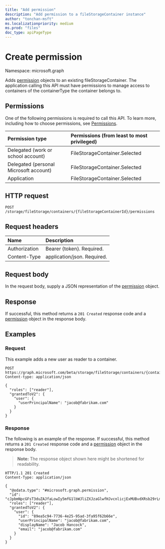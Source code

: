 ```yaml
---
title: "Add permission"
description: "Add permission to a fileStorageContainer instance"
author: "tonchan-msft"
ms.localizationpriority: medium
ms.prod: "files"
doc_type: apiPageType
---
```


# Create permission
Namespace: microsoft.graph



Adds [permission](../resources/permission.md) objects to an existing fileStorageContainer. The application calling this API must have permissions to manage access to containers of the containerType the container belongs to.


## Permissions
One of the following permissions is required to call this API. To learn more, including how to choose permissions, see [Permissions](/graph/permissions-reference).

|Permission type|Permissions (from least to most privileged)|
|:---|:---|
|Delegated (work or school account)|FileStorageContainer.Selected|
|Delegated (personal Microsoft account)|FileStorageContainer.Selected|
|Application|FileStorageContainer.Selected|

## HTTP request

<!-- {
  "blockType": "ignored"
}
-->
``` http
POST /storage/fileStorage/containers/{fileStorageContainerId}/permissions
```

## Request headers
|Name|Description|
|:---|:---|
|Authorization|Bearer {token}. Required.|
|Content-Type|application/json. Required.|

## Request body
In the request body, supply a JSON representation of the [permission](../resources/permission.md) object.

## Response

If successful, this method returns a `201 Created` response code and a [permission](../resources/permission.md) object in the response body.

## Examples

### Request
This example adds a new user as reader to a container.
<!-- {
  "blockType": "request",
  "name": "create_permission_from_"
}
-->
``` http
POST https://graph.microsoft.com/beta/storage/fileStorage/containers/{containerId}/permissions
Content-type: application/json

{
  "roles": ["reader"],
  "grantedToV2": {
    "user": {
      "userPrincipalName": "jacob@fabrikam.com"
    }
  }
}
```


### Response
The following is an example of the response. If successful, this method returns a `201 Created` response code and a [permission](../resources/permission.md) object in the response body.
>**Note:** The response object shown here might be shortened for readability.
<!-- {
  "blockType": "response",
  "truncated": true,
  "@odata.type": "oneDrive.permission"
}
-->
``` http
HTTP/1.1 201 Created
Content-Type: application/json

{
  "@odata.type": "#microsoft.graph.permission",
  "id": "cJpbmNpcGFsT3duZAJfaLowIy5mfG1lbWJliZXJzaGlwfHJvcnlicjExMUBvdXRsb29rLmNvbQ",
  "roles": ["reader"],
  "grantedToV2": {
    "user": {
      "id": "89ea5c94-7736-4e25-95ad-3fa95f62b66e",
      "userPrincipalName": "jacob@fabrikam.com",
      "displayName": "Jacob Hancock",
      "email": "jacob@fabrikam.com"
    }
  }
}
```


